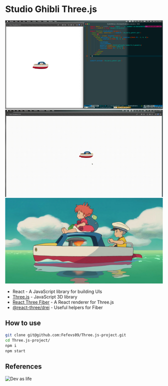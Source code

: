# Studio Ghibli Three.js

![Image](./docs/Image-threejs.png)
![Video](./docs/video-threejs.gif)
![Ponyo and Sosuke in boat](./docs/PonyoandSosuke.webp)

- React - A JavaScript library for building UIs
- [Three.js](https://threejs.org/) - JavaScript 3D library
- [React Three Fiber](https://github.com/pmndrs/react-three-fiber) - A React renderer for Three.js
- [@react-three/drei](https://github.com/pmndrs/drei) - Useful helpers for Fiber

## How to use

```sh
git clone git@github.com:Fefevs09/Three.js-project.git
cd Three.js-project/
npm i
npm start
```

## References

![Dev as life](https://youtu.be/IGK6eceWyU4?si=cmpHqniPAmnPLRgY)
